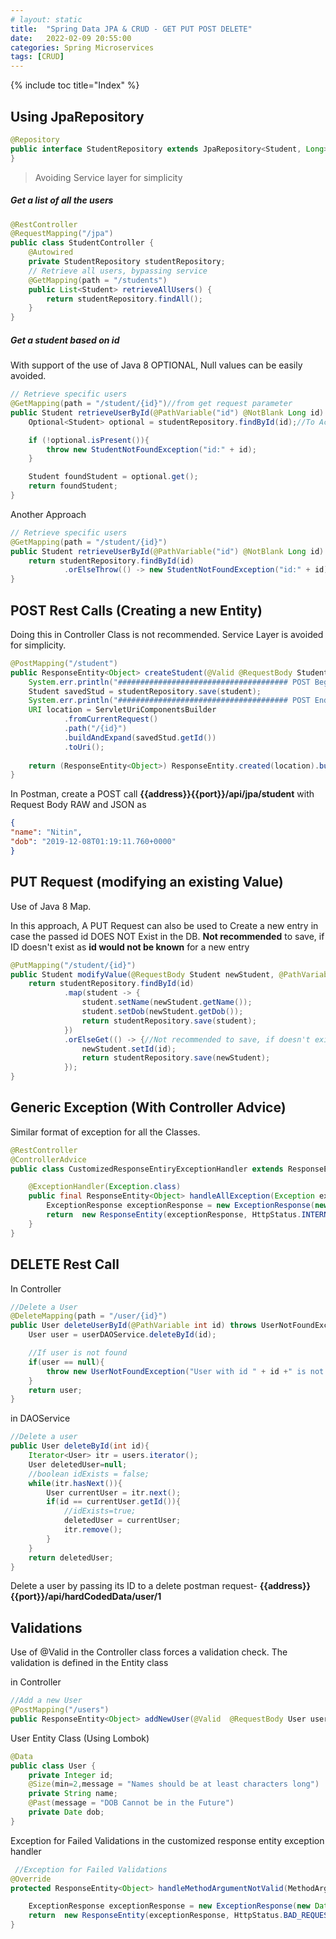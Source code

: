 ```yaml
---
# layout: static
title:  "Spring Data JPA & CRUD - GET PUT POST DELETE"
date:   2022-02-09 20:55:00
categories: Spring Microservices
tags: [CRUD]
---
```


{% include toc title="Index" %}

## Using JpaRepository

```java
@Repository
public interface StudentRepository extends JpaRepository<Student, Long> {
}
```

> Avoiding Service layer for simplicity

##### Get a list of all the users
```java
@RestController
@RequestMapping("/jpa")
public class StudentController {
	@Autowired
	private StudentRepository studentRepository;
	// Retrieve all users, bypassing service
	@GetMapping(path = "/students")
	public List<Student> retrieveAllUsers() {
		return studentRepository.findAll();
	}
}
```

##### Get a student based on id 

With support of the use of Java 8 OPTIONAL, Null values can be easily avoided.

```java
// Retrieve specific users
@GetMapping(path = "/student/{id}")//from get request parameter
public Student retrieveUserById(@PathVariable("id") @NotBlank Long id) {
    Optional<Student> optional = studentRepository.findById(id);//To Accommodate Null return

    if (!optional.isPresent()){
        throw new StudentNotFoundException("id:" + id);
    }

    Student foundStudent = optional.get();
    return foundStudent;
}
```

Another Approach

```java
// Retrieve specific users
@GetMapping(path = "/student/{id}")
public Student retrieveUserById(@PathVariable("id") @NotBlank Long id) {
    return studentRepository.findById(id)
            .orElseThrow(() -> new StudentNotFoundException("id:" + id));
}
```

## POST Rest Calls (Creating a new Entity)

Doing this in Controller Class is not recommended. Service Layer is avoided for simplicity.
```java
@PostMapping("/student")
public ResponseEntity<Object> createStudent(@Valid @RequestBody Student student){
    System.err.println("###################################### POST Begins ######################################");
    Student savedStud = studentRepository.save(student);
    System.err.println("###################################### POST Ends ######################################");
    URI location = ServletUriComponentsBuilder
            .fromCurrentRequest()
            .path("/{id}")
            .buildAndExpand(savedStud.getId())
            .toUri();
    
    return (ResponseEntity<Object>) ResponseEntity.created(location).build();
}
```

In Postman, create a POST call **{{address}}{{port}}/api/jpa/student** with Request Body RAW and JSON as 
```json
{
"name": "Nitin",
"dob": "2019-12-08T01:19:11.760+0000"
}
```


## PUT Request (modifying an existing Value) 

Use of Java 8 Map.

In this approach, A PUT Request can also be used to Create a new entry in case the passed id DOES NOT Exist in the DB.
**Not recommended** to save, if ID doesn't exist as **id would not be known** for a new entry
```java
@PutMapping("/student/{id}")
public Student modifyValue(@RequestBody Student newStudent, @PathVariable Long id){
    return studentRepository.findById(id)
            .map(student -> {
                student.setName(newStudent.getName());
                student.setDob(newStudent.getDob());
                return studentRepository.save(student);
            })
            .orElseGet(() -> {//Not recommended to save, if doesn't exist as ID WILL not be known for a new entry
                newStudent.setId(id);
                return studentRepository.save(newStudent);
            });
}
```

## Generic Exception (With Controller Advice)

Similar format of exception for all the Classes.

```java
@RestController
@ControllerAdvice
public class CustomizedResponseEntiryExceptionHandler extends ResponseEntityExceptionHandler {

    @ExceptionHandler(Exception.class)
    public final ResponseEntity<Object> handleAllException(Exception ex, WebRequest request){
        ExceptionResponse exceptionResponse = new ExceptionResponse(new Date(), ex.getMessage(), request.getDescription(false));
        return  new ResponseEntity(exceptionResponse, HttpStatus.INTERNAL_SERVER_ERROR);
    }
}
```

## DELETE Rest Call

In Controller
```java
//Delete a User
@DeleteMapping(path = "/user/{id}")
public User deleteUserById(@PathVariable int id) throws UserNotFoundException {
    User user = userDAOService.deleteById(id);

    //If user is not found
    if(user == null){
        throw new UserNotFoundException("User with id " + id +" is not found");
    }
    return user;
}
```

in DAOService
```java
//Delete a user
public User deleteById(int id){
    Iterator<User> itr = users.iterator();
    User deletedUser=null;
    //boolean idExists = false;
    while(itr.hasNext()){
        User currentUser = itr.next();
        if(id == currentUser.getId()){
            //idExists=true;
            deletedUser = currentUser;
            itr.remove();
        }
    }
    return deletedUser;
}
```
Delete a user by passing its ID to a delete postman request- **{{address}}{{port}}/api/hardCodedData/user/1**


## Validations

Use of @Valid in the Controller class forces a validation check. The validation is defined in the Entity class

in Controller
```java
//Add a new User
@PostMapping("/users")
public ResponseEntity<Object> addNewUser(@Valid  @RequestBody User user){
```

User Entity Class (Using Lombok)
```java
@Data
public class User {
	private Integer id;
	@Size(min=2,message = "Names should be at least characters long")
	private String name;
	@Past(message = "DOB Cannot be in the Future")
	private Date dob;
}
```

Exception for Failed Validations in the customized response entity exception handler
```java
 //Exception for Failed Validations
@Override
protected ResponseEntity<Object> handleMethodArgumentNotValid(MethodArgumentNotValidException ex, HttpHeaders headers, HttpStatus status, WebRequest request){

    ExceptionResponse exceptionResponse = new ExceptionResponse(new Date(), "Validation Failed", ex.getBindingResult().toString());
    return  new ResponseEntity(exceptionResponse, HttpStatus.BAD_REQUEST);
}
```